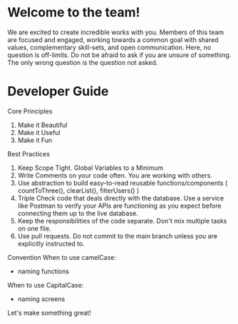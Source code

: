 # Welcome to the team!
We are excited to create incredible works with you. Members of this team are focused and engaged, working towards a common goal with shared values, complementary skill-sets, and open communication. Here, no question is off-limits.  Do not be afraid to ask if you are unsure of something. The only wrong question is the question not asked.

# Developer Guide

Core Principles
1. Make it Beautiful
2. Make it Useful
3. Make it Fun

Best Practices
1. Keep Scope Tight.  Global Variables to a Minimum
2. Write Comments on your code often.  You are working with others.
3. Use abstraction to build easy-to-read reusable functions/components ( countToThree(), clearList(), filterUsers() )
4. Triple Check code that deals directly with the database. Use a service like Postman to verify your APIs are functioning as you expect before connecting them up to the live database.
5. Keep the responsibilities of the code separate. Don't mix multiple tasks on one file.
6. Use pull requests.  Do not commit to the main branch unless you are explicitly instructed to.

Convention
When to use camelCase:
- naming functions

When to use CapitalCase:
- naming screens


Let's make something great!
